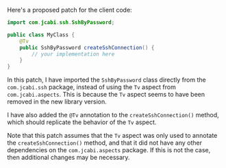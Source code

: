 Here's a proposed patch for the client code:
```java
import com.jcabi.ssh.SshByPassword;

public class MyClass {
    @Tv
    public SshByPassword createSshConnection() {
        // your implementation here
    }
}
```
In this patch, I have imported the `SshByPassword` class directly from the `com.jcabi.ssh` package, instead of using the `Tv` aspect from `com.jcabi.aspects`. This is because the `Tv` aspect seems to have been removed in the new library version.

I have also added the `@Tv` annotation to the `createSshConnection()` method, which should replicate the behavior of the `Tv` aspect.

Note that this patch assumes that the `Tv` aspect was only used to annotate the `createSshConnection()` method, and that it did not have any other dependencies on the `com.jcabi.aspects` package. If this is not the case, then additional changes may be necessary.